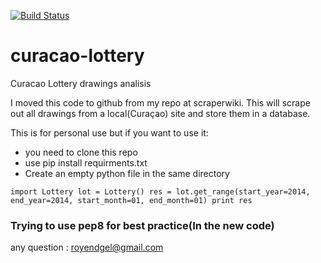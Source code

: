 [![Build Status](https://travis-ci.org/royendgel/curacao-lottery.png?branch=master)](https://travis-ci.org/royendgel/curacao-lottery)


curacao-lottery
===============

Curacao Lottery drawings analisis

I moved this code to github from my repo at scraperwiki.
This will scrape out all drawings from a local(Curaçao) site and store them in a database.

This is for personal use but if you want to use it: 
* you need to clone this repo
* use pip install requirments.txt 
* Create an empty python file in the same directory 

`import Lottery
lot = Lottery()
res = lot.get_range(start_year=2014, end_year=2014, start_month=01, end_month=01)
print res`

### Trying to use pep8 for best practice(In the new code)

any question : royendgel@gmail.com
